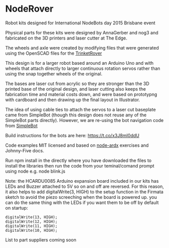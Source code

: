 

# NodeRover 

Robot kits designed for International NodeBots day 2015 Brisbane event

Physical parts for these kits were designed by AnnaGerber and nog3 and fabricated on the 3D printers and laser cutter at The Edge.

The wheels and axle were created by modifying files that were generated using the OpenSCAD files for the [TrinketRover](https://github.com/rwinscot/TrinketRover)

This design is for a larger robot based around an Arduino Uno and with wheels that attach directly to larger continuous rotation servos rather than using the snap together wheels of the original. 

The bases are laser cut from acrylic so they are stronger than the 3D printed base of the original design, and laser cutting also keeps the fabrication time and material costs down, and were based on prototypng with cardboard and then drawing up the final layout in Illustrator.

The idea of using cable ties to attach the servos to a laser cut baseplate came from SimpleBot (though this design does not reuse any of the SimpleBot parts directly). However, we are re-using the bot navigation code from [SimpleBot](https://github.com/nodebotsau/simplebot)


Build instructions for the bots are here: https://t.co/x3J8mI0ddU


Code examples MIT licensed and based on [node-ardx](https://github.com/AnnaGerber/node-ardx) exercises and Johnny-Five docs.

Run npm install in the directly where you have downloaded the files to install the libraries then run the code from your teminal/comand prompt using node e.g. node blink.js


Note: the HCARDU0085 Arduino expansion board included in our kits has LEDs and Buzzer attached to 5V so on and off are reversed. For this reason, it also helps to add digitalWrite(3, HIGH) to the setup function in the Firmata sketch to avoid the piezo screeching when the board is powered up. you can do the same thing with the LEDs if you want them to be off by default on startup: 

    digitalWrite(13, HIGH);
    digitalWrite(12, HIGH);
    digitalWrite(11, HIGH);
    digitalWrite(10, HIGH);

List to part suppliers coming soon